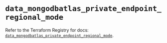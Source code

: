 # `data_mongodbatlas_private_endpoint_regional_mode`

Refer to the Terraform Registry for docs: [`data_mongodbatlas_private_endpoint_regional_mode`](https://registry.terraform.io/providers/mongodb/mongodbatlas/1.21.1/docs/data-sources/private_endpoint_regional_mode).
